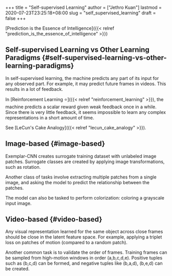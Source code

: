+++
title = "Self-supervised Learning"
author = ["Jethro Kuan"]
lastmod = 2020-07-23T23:25:18+08:00
slug = "self_supervised_learning"
draft = false
+++

[Prediction is the Essence of Intelligence]({{< relref "prediction_is_the_essence_of_intelligence" >}})

## Self-supervised Learning vs Other Learning Paradigms {#self-supervised-learning-vs-other-learning-paradigms}

In self-supervised learning, the machine predicts any part of its input for any observed part. For example, it may predict future frames in videos. This results in a lot of feedback.

In [Reinforcement Learning ⭐]({{< relref "reinforcement_learning" >}}), the machine predicts a scalar reward given weak feedback once in a while. Since there is very little feedback, it seems impossible to learn any complex representations in a short amount of time.

See [LeCun's Cake Analogy]({{< relref "lecun_cake_analogy" >}}).

## Image-based {#image-based}

Exemplar-CNN creates surrogate training dataset with unlabeled image patches. Surrogate classes are created by applying image transformations, such as rotation.

Another class of tasks involve extracting multiple patches from a single image, and asking the model to predict the relationship between the patches.

The model can also be tasked to perform colorization: coloring a grayscale input image.

## Video-based {#video-based}

Any visual representation learned for the same object across close frames should be close in the latent feature space. For example, applying a triplet loss on patches of motion (compared to a random patch).

Another common task is to validate the order of frames. Training frames can be sampled from high-motion windows in order (a,b,c,d,e). Positive tuples such as (b,c,d) can be formed, and negative tuples like (b,a,d), (b,e,d) can be created.

